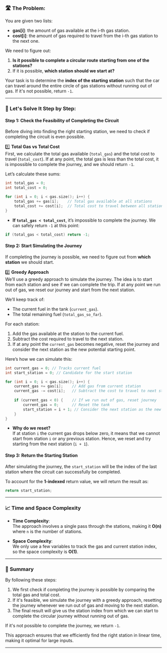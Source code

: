 ### 🛣️ **The Problem:**

You are given two lists:
- **gas[i]**: the amount of gas available at the i-th gas station.
- **cost[i]**: the amount of gas required to travel from the i-th gas station to the next one.

We need to figure out:
1. **Is it possible to complete a circular route starting from one of the stations?**
2. If it is possible, **which station should we start at?**

Your task is to determine the **index of the starting station** such that the car can travel around the entire circle of gas stations without running out of gas. If it's not possible, return `-1`.

---

### 🚗 **Let's Solve It Step by Step:**

#### Step 1: **Check the Feasibility of Completing the Circuit**

Before diving into finding the right starting station, we need to check if completing the circuit is even possible.

1️⃣ **Total Gas vs Total Cost**  
   First, we calculate the total gas available (`total_gas`) and the total cost to travel (`total_cost`). If at any point, the total gas is less than the total cost, it is impossible to complete the journey, and we should return `-1`.

Let’s calculate these sums:

```cpp
int total_gas = 0;
int total_cost = 0;

for (int i = 0; i < gas.size(); i++) {
    total_gas += gas[i];    // Total gas available at all stations
    total_cost += cost[i];  // Total cost to travel between all stations
}
```

- **If `total_gas < total_cost`**, it’s impossible to complete the journey. We can safely return `-1` at this point:
  
```cpp
if (total_gas < total_cost) return -1;
```

#### Step 2: **Start Simulating the Journey**

If completing the journey is possible, we need to figure out from **which station** we should start.

2️⃣ **Greedy Approach**  
   We’ll use a greedy approach to simulate the journey. The idea is to start from each station and see if we can complete the trip. If at any point we run out of gas, we reset our journey and start from the next station.

We’ll keep track of:
- The current fuel in the tank (`current_gas`).
- The total remaining fuel (`total_gas_so_far`).

For each station:
1. Add the gas available at the station to the current fuel.
2. Subtract the cost required to travel to the next station.
3. If at any point the `current_gas` becomes negative, reset the journey and consider the next station as the new potential starting point.

Here’s how we can simulate this:

```cpp
int current_gas = 0; // Tracks current fuel
int start_station = 0; // Candidate for the start station

for (int i = 0; i < gas.size(); i++) {
    current_gas += gas[i];    // Add gas from current station
    current_gas -= cost[i];   // Subtract the cost to travel to next station
    
    if (current_gas < 0) {    // If we run out of gas, reset journey
        current_gas = 0;      // Reset the tank
        start_station = i + 1; // Consider the next station as the new start
    }
}
```

- **Why do we reset?**  
  If at station `i` the current gas drops below zero, it means that we cannot start from station `i` or any previous station. Hence, we reset and try starting from the next station (`i + 1`).

#### Step 3: **Return the Starting Station**

After simulating the journey, the `start_station` will be the index of the last station where the circuit can successfully be completed.

To account for the **1-indexed** return value, we will return the result as:

```cpp
return start_station;
```

---

### 📈 **Time and Space Complexity**

- **Time Complexity**:  
  The approach involves a single pass through the stations, making it **O(n)** where `n` is the number of stations.

- **Space Complexity**:  
  We only use a few variables to track the gas and current station index, so the space complexity is **O(1)**.

---

### 🚀 **Summary**

By following these steps:
1. We first check if completing the journey is possible by comparing the total gas and total cost.
2. If it's feasible, we simulate the journey with a greedy approach, resetting the journey whenever we run out of gas and moving to the next station.
3. The final result will give us the station index from which we can start to complete the circular journey without running out of gas.

If it's not possible to complete the journey, we return `-1`.

This approach ensures that we efficiently find the right station in linear time, making it optimal for large inputs.

---